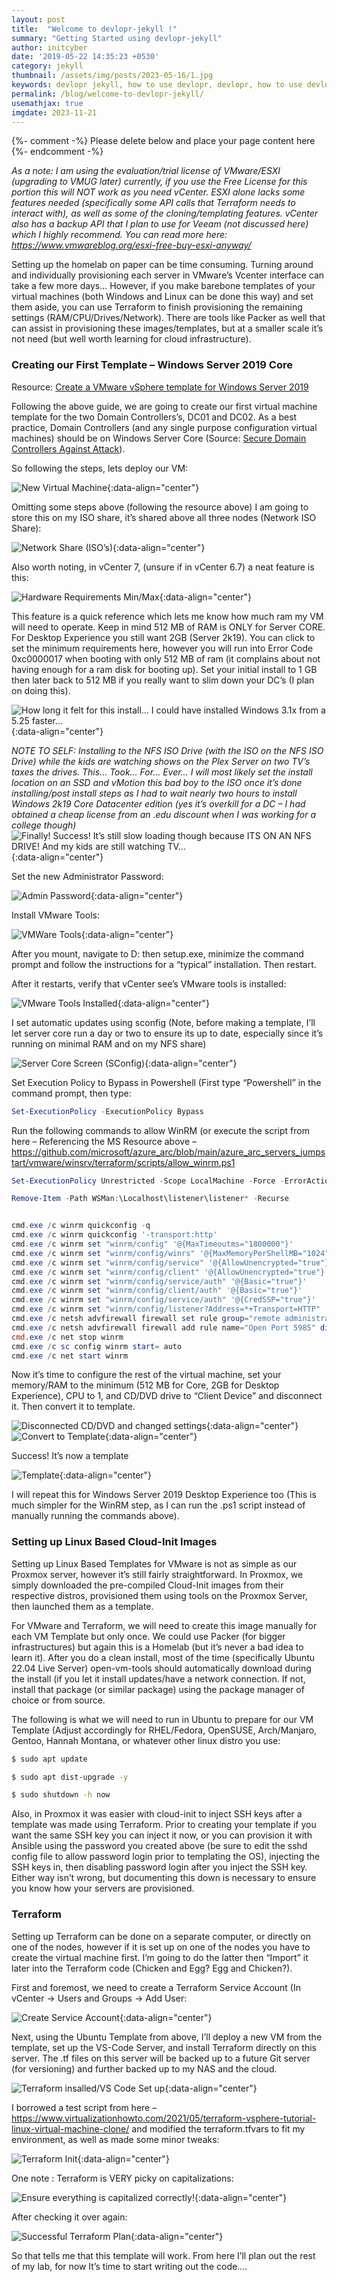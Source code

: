 ```yaml
---
layout: post
title:  "Welcome to devlopr-jekyll !"
summary: "Getting Started using devlopr-jekyll"
author: initcyber
date: '2019-05-22 14:35:23 +0530'
category: jekyll
thumbnail: /assets/img/posts/2023-05-16/1.jpg
keywords: devlopr jekyll, how to use devlopr, devlopr, how to use devlopr-jekyll, devlopr-jekyll tutorial,best jekyll themes
permalink: /blog/welcome-to-devlopr-jekyll/
usemathjax: true
imgdate: 2023-11-21
---
```


{%- comment -%} Please delete below and place your page content here {%- endcomment -%}

_As a note: I am using the evaluation/trial license of VMware/ESXI (upgrading to VMUG later) currently, if you use the Free License for this portion this will NOT work as you need vCenter. ESXI alone lacks some features needed (specifically some API calls that Terraform needs to interact with), as well as some of the cloning/templating features. vCenter also has a backup API that I plan to use for Veeam (not discussed here) which I highly recommend. You can read more here: https://www.vmwareblog.org/esxi-free-buy-esxi-anyway/_

Setting up the homelab on paper can be time consuming. Turning around and individually provisioning each server in VMware’s Vcenter interface can take a few more days… However, if you make barebone templates of your virtual machines (both Windows and Linux can be done this way) and set them aside, you can use Terraform to finish provisioning the remaining settings (RAM/CPU/Drives/Network). There are tools like Packer as well that can assist in provisioning these images/templates, but at a smaller scale it’s not need (but well worth learning for cloud infrastructure).

### Creating our First Template – Windows Server 2019 Core

Resource: [Create a VMware vSphere template for Windows Server 2019](https://docs.microsoft.com/en-us/azure/cloud-adoption-framework/manage/hybrid/server/best-practices/vmware-windows-template)

Following the above guide, we are going to create our first virtual machine template for the two Domain Controllers’s, DC01 and DC02. As a best practice, Domain Controllers (and any single purpose configuration virtual machines) should be on Windows Server Core (Source: [Secure Domain Controllers Against Attack](https://docs.microsoft.com/en-us/windows-server/identity/ad-ds/plan/security-best-practices/securing-domain-controllers-against-attack)).

So following the steps, lets deploy our VM:

![New Virtual Machine](/assets/img/posts/{{page.imgdate}}/1.png){:data-align="center"}

Omitting some steps above (following the resource above) I am going to store this on my ISO share, it’s shared above all three nodes (Network ISO Share):

![Network Share (ISO’s)](/assets/img/posts/{{page.imgdate}}/2.png){:data-align="center"}

Also worth noting, in vCenter 7, (unsure if in vCenter 6.7) a neat feature is this:

![Hardware Requirements Min/Max](/assets/img/posts/{{page.imgdate}}/3.png){:data-align="center"}

This feature is a quick reference which lets me know how much ram my VM will need to operate. Keep in mind 512 MB of RAM is ONLY for Server CORE. For Desktop Experience you still want 2GB (Server 2k19). You can click to set the minimum requirements here, however you will run into Error Code 0xc0000017 when booting with only 512 MB of ram (it complains about not having enough for a ram disk for booting up). Set your initial install to 1 GB then later back to 512 MB if you really want to slim down your DC’s (I plan on doing this).

![How long it felt for this install… I could have installed Windows 3.1x from a 5.25 faster…](/assets/img/posts/{{page.imgdate}}/4.png){:data-align="center"}

_NOTE TO SELF: Installing to the NFS ISO Drive (with the ISO on the NFS ISO Drive) while the kids are watching shows on the Plex Server on two TV’s taxes the drives. This… Took… For… Ever… I will most likely set the install location on an SSD and vMotion this bad boy to the ISO once it’s done installing/post install steps as I had to wait nearly two hours to install Windows 2k19 Core Datacenter edition (yes it’s overkill for a DC – I had obtained a cheap license from an .edu discount when I was working for a college though)_
![Finally! Success! It’s still slow loading though because ITS ON AN NFS DRIVE! And my kids are still watching TV…](/assets/img/posts/{{page.imgdate}}/5.png){:data-align="center"}

Set the new Administrator Password:


![Admin Password](/assets/img/posts/{{page.imgdate}}/6.png){:data-align="center"}

Install VMware Tools:


![VMWare Tools](/assets/img/posts/{{page.imgdate}}/7.png){:data-align="center"}

After you mount, navigate to D: then setup.exe, minimize the command prompt and follow the instructions for a “typical” installation. Then restart.

After it restarts, verify that vCenter see’s VMware tools is installed:

![VMware Tools Installed](/assets/img/posts/{{page.imgdate}}/8.png){:data-align="center"}

I set automatic updates using sconfig (Note, before making a template, I’ll let server core run a day or two to ensure its up to date, especially since it’s running on minimal RAM and on my NFS share)

![Server Core Screen (SConfig)](/assets/img/posts/{{page.imgdate}}/9.png){:data-align="center"}

Set Execution Policy to Bypass in Powershell (First type “Powershell” in the command prompt, then type:

```powershell
Set-ExecutionPolicy -ExecutionPolicy Bypass
```
Run the following commands to allow WinRM (or execute the script from here – Referencing the MS Resource above – https://github.com/microsoft/azure_arc/blob/main/azure_arc_servers_jumpstart/vmware/winsrv/terraform/scripts/allow_winrm.ps1

```powershell
Set-ExecutionPolicy Unrestricted -Scope LocalMachine -Force -ErrorAction Ignore

Remove-Item -Path WSMan:\Localhost\listener\listener* -Recurse


cmd.exe /c winrm quickconfig -q
cmd.exe /c winrm quickconfig '-transport:http'
cmd.exe /c winrm set "winrm/config" '@{MaxTimeoutms="1800000"}'
cmd.exe /c winrm set "winrm/config/winrs" '@{MaxMemoryPerShellMB="1024"}'
cmd.exe /c winrm set "winrm/config/service" '@{AllowUnencrypted="true"}'
cmd.exe /c winrm set "winrm/config/client" '@{AllowUnencrypted="true"}'
cmd.exe /c winrm set "winrm/config/service/auth" '@{Basic="true"}'
cmd.exe /c winrm set "winrm/config/client/auth" '@{Basic="true"}'
cmd.exe /c winrm set "winrm/config/service/auth" '@{CredSSP="true"}'
cmd.exe /c winrm set "winrm/config/listener?Address=*+Transport=HTTP" '@{Port="5985"}'
cmd.exe /c netsh advfirewall firewall set rule group="remote administration" new enable=yes
cmd.exe /c netsh advfirewall firewall add rule name="Open Port 5985" dir=in action=allow protocol=TCP localport=5985
cmd.exe /c net stop winrm
cmd.exe /c sc config winrm start= auto
cmd.exe /c net start winrm 
```
Now it’s time to configure the rest of the virtual machine, set your memory/RAM to the minimum (512 MB for Core, 2GB for Desktop Experience), CPU to 1, and CD/DVD drive to “Client Device” and disconnect it. Then convert it to template.

![Disconnected CD/DVD and changed settings](/assets/img/posts/{{page.imgdate}}/10.png){:data-align="center"}
![Convert to Template](/assets/img/posts/{{page.imgdate}}/11.png){:data-align="center"}

Success! It’s now a template

![Template](/assets/img/posts/{{page.imgdate}}/12.png){:data-align="center"}

I will repeat this for Windows Server 2019 Desktop Experience too (This is much simpler for the WinRM step, as I can run the .ps1 script instead of manually running the commands above).

### Setting up Linux Based Cloud-Init Images
Setting up Linux Based Templates for VMware is not as simple as our Proxmox server, however it’s still fairly straightforward. In Proxmox, we simply downloaded the pre-compiled Cloud-Init images from their respective distros, provisioned them using tools on the Proxmox Server, then launched them as a template.

For VMware and Terraform, we will need to create this image manually for each VM Template but only once. We could use Packer (for bigger infrastructures) but again this is a Homelab (but it’s never a bad idea to learn it). After you do a clean install, most of the time (specifically Ubuntu 22.04 Live Server) open-vm-tools should automatically download during the install (if you let it install updates/have a network connection. If not, install that package (or similar package) using the package manager of choice or from source.

The following is what we will need to run in Ubuntu to prepare for our VM Template (Adjust accordingly for RHEL/Fedora, OpenSUSE, Arch/Manjaro, Gentoo, Hannah Montana, or whatever other linux distro you use:

```bash
$ sudo apt update

$ sudo apt dist-upgrade -y

$ sudo shutdown -h now
```
Also, in Proxmox it was easier with cloud-init to inject SSH keys after a template was made using Terraform. Prior to creating your template if you want the same SSH key you can inject it now, or you can provision it with Ansible using the password you created above (be sure to edit the sshd config file to allow password login prior to templating the OS), injecting the SSH keys in, then disabling password login after you inject the SSH key. Either way isn’t wrong, but documenting this down is necessary to ensure you know how your servers are provisioned.

### Terraform

Setting up Terraform can be done on a separate computer, or directly on one of the nodes, however if it is set up on one of the nodes you have to create the virtual machine first. I’m going to do the latter then “Import” it later into the Terraform code (Chicken and Egg? Egg and Chicken?).

First and foremost, we need to create a Terraform Service Account (In vCenter -> Users and Groups -> Add User:


![Create Service Account](/assets/img/posts/{{page.imgdate}}/13.png){:data-align="center"}

Next, using the Ubuntu Template from above, I’ll deploy a new VM from the template, set up the VS-Code Server, and install Terraform directly on this server. The .tf files on this server will be backed up to a future Git server (for versioning) and further backed up to my NAS and the cloud.


![Terraform insalled/VS Code Set up](/assets/img/posts/{{page.imgdate}}/14.png){:data-align="center"}

I borrowed a test script from here – https://www.virtualizationhowto.com/2021/05/terraform-vsphere-tutorial-linux-virtual-machine-clone/ and modified the terraform.tfvars to fit my environment, as well as made some minor tweaks:

![Terraform Init](/assets/img/posts/{{page.imgdate}}/15.png){:data-align="center"}

One note : Terraform is VERY picky on capitalizations:

![Ensure everything is capitalized correctly!](/assets/img/posts/{{page.imgdate}}/16.png){:data-align="center"}

After checking it over again:

![Successful Terraform Plan](/assets/img/posts/{{page.imgdate}}/17.png){:data-align="center"}

So that tells me that this template will work. From here I’ll plan out the rest of my lab, for now It’s time to start writing out the code….
